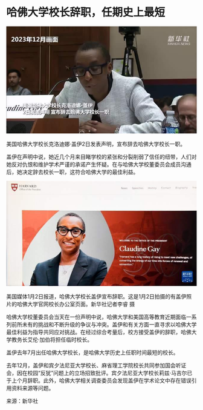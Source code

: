 # 哈佛大学校长辞职，任期史上最短

![b201e76e2bb44d0729157a48ec3d2f72.jpg](https://raw.githubusercontent.com/qqhsx/qqnews_image/main/2024/01/03/哈佛大学校长辞职，任期史上最短/b201e76e2bb44d0729157a48ec3d2f72.jpg)

美国哈佛大学校长克洛迪娜·盖伊2日发表声明，宣布辞去哈佛大学校长一职。

盖伊在声明中说，她近几个月来目睹学校的紧张和分裂削弱了信任的纽带，人们对她反对仇恨和维护学术严谨的承诺产生怀疑。在与哈佛大学校董委员会成员沟通后，她决定辞去校长一职，这符合哈佛大学的最佳利益。

![4d17b9aa59d0de0491b98998a6c1ec33.jpg](https://raw.githubusercontent.com/qqhsx/qqnews_image/main/2024/01/03/哈佛大学校长辞职，任期史上最短/4d17b9aa59d0de0491b98998a6c1ec33.jpg)

美国媒体1月2日报道，哈佛大学校长盖伊宣布辞职。这是1月2日拍摄的有盖伊照片的哈佛大学官网校长办公室页面。新华社记者李睿 摄

哈佛大学校董委员会当天在一份声明中说，哈佛大学和美国高等教育近期面临一系列前所未有的挑战和不断升级的争议与冲突。盖伊和有关方面一直寻求以哈佛大学最佳利益为指导共同应对挑战。在经过综合考量后，校方接受盖伊的辞职，哈佛大学教务长艾伦·加伯将担任临时校长。

盖伊去年7月出任哈佛大学校长，是哈佛大学历史上任职时间最短的校长。

去年12月，盖伊和宾夕法尼亚大学校长、麻省理工学院校长共同参加国会听证会，因在校园“反犹”问题上的立场招致批评。宾夕法尼亚大学校长莉兹·马吉尔已于上个月辞职。此外，哈佛大学相关调查委员会发现盖伊在学术论文中存在错误引用资料来源等问题。

来源：新华社

